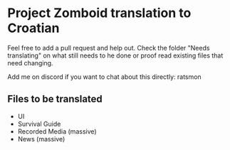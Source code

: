 # Project Zomboid translation to Croatian
Feel free to add a pull request and help out. Check the folder "Needs translating" on what still needs to he done or proof read existing files that need changing.

Add me on discord if you want to chat about this directly: ratsmon

## Files to be translated

* UI
* Survival Guide
* Recorded Media (massive)
* News (massive)
